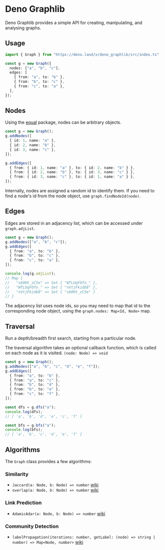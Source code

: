# Deno Graphlib

Deno Graphlib provides a simple API for creating, manipulating, and analysing graphs.

## Usage

```ts
import { Graph } from "https://deno.land/x/deno_graphlib/src/index.ts";

const g = new Graph({
  nodes: ["a", "b", "c"],
  edges: [
    { from: "a", to: "b" },
    { from: "b", to: "c" },
    { from: "c", to: "a" },
  ],
});
```

## Nodes

Using the [equal](https://deno.land/x/equal@v1.5.0) package, nodes can be arbitrary objects.

```ts
const g = new Graph();
g.addNodes([
  { id: 1, name: "a" },
  { id: 2, name: "b" },
  { id: 3, name: "c" },
]);

g.addEdges([
  { from: { id: 1, name: "a" }, to: { id: 2, name: "b" } },
  { from: { id: 2, name: "b" }, to: { id: 3, name: "c" } },
  { from: { id: 3, name: "c" }, to: { id: 1, name: "a" } },
]);
```

Internally, nodes are assigned a random id to identify them.
If you need to find a node's id from the node object, use `graph.findNodeId(node)`.

## Edges

Edges are stored in an adjacency list, which can be accessed under `graph.adjList`.

```ts
const g = new Graph();
g.addNodes(["a", "b", "c"]);
g.addEdges([
  { from: "a", to: "b" },
  { from: "b", to: "c" },
  { from: "c", to: "a" },
]);

console.log(g.adjList);
// Map {
//   "s60Ht_zC5e" => Set { "WTLUqFOfo_" },
//   "WTLUqFOfo_" => Set { "nVtjFkidb8" },
//   "nVtjFkidb8" => Set { "s60Ht_zC5e" }
// }
```

The adjacency list uses node ids, so you may need to map that id to the corresponding node object, using the `graph.nodes: Map<Id, Node>` map.

## Traversal

Run a depth/breadth first search, starting from a particular node.

The traversal algorithm takes an optional callback function, which is called on each node as it is visited.
`(node: Node) => void`

```ts
const g = new Graph();
g.addNodes(["a", "b", "c", "d", "e", "f"]);
g.addEdges([
  { from: "a", to: "b" },
  { from: "a", to: "c" },
  { from: "b", to: "d" },
  { from: "b", to: "e" },
  { from: "c", to: "f" },
]);

const dfs = g.dfs("a");
console.log(dfs);
// [ 'a', 'b', 'd', 'e', 'c', 'f' ]

const bfs = g.bfs("a");
console.log(bfs);
// [ 'a', 'b', 'c', 'd', 'e', 'f' ]
```

## Algorithms

The `Graph` class provides a few algorithms:

### Similarity

- `Jaccard(a: Node, b: Node) => number` [wiki](https://en.wikipedia.org/wiki/Jaccard_index)
- `overlap(a: Node, b: Node) => number` [wiki](https://en.wikipedia.org/wiki/Overlap_coefficient)

### Link Prediction

- `AdamicAdar(a: Node, b: Node) => number` [wiki](https://en.wikipedia.org/wiki/Adamic%E2%80%93Adar_index)

### Community Detection

- `labelPropagation(iterations: number, getLabel: (node) => string | number) => Map<Node, number>` [wiki](https://en.wikipedia.org/wiki/Label_propagation_algorithm)
